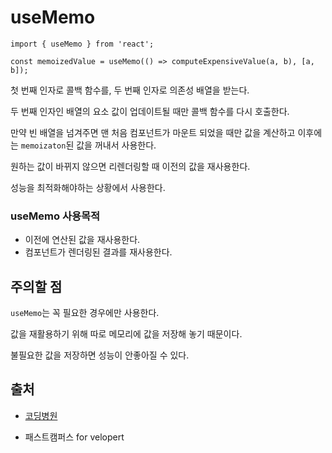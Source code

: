 # useMemo
```
import { useMemo } from 'react';

const memoizedValue = useMemo(() => computeExpensiveValue(a, b), [a, b]);
```

첫 번째 인자로 콜백 함수를, 두 번째 인자로 의존성 배열을 받는다.

두 번째 인자인 배열의 요소 값이 업데이트될 때만 콜백 함수를 다시 호출한다.

만약 빈 배열을 넘겨주면 맨 처음 컴포넌트가 마운트 되었을 때만 값을 계산하고 이후에는 `memoizaton`된 값을 꺼내서 사용한다.

원하는 값이 바뀌지 않으면 리렌더링할 때 이전의 값을 재사용한다.

성능을 최적화해야하는 상황에서 사용한다.

### useMemo 사용목적
- 이전에 연산된 값을 재사용한다.
- 컴포넌트가 렌더링된 결과를 재사용한다.

## 주의할 점
`useMemo`는 꼭 필요한 경우에만 사용한다. 

값을 재활용하기 위해 따로 메모리에 값을 저장해 놓기 때문이다.

불필요한 값을 저장하면 성능이 안좋아질 수 있다.

## 출처
- [코딩병원](https://itprogramming119.tistory.com/entry/React-useMemo-%EC%82%AC%EC%9A%A9%EB%B2%95-%EB%B0%8F-%EC%98%88%EC%A0%9C)

* 패스트캠퍼스 for velopert
    